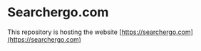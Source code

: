 # Searchergo.com

This repository is hosting the website [https://searchergo.com](https://searchergo.com)